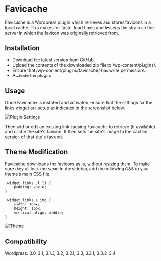 Favicache
=============

Favicache is a Wordpress plugin which retrieves and stores favicons in a local cache. This makes for faster load times and lessens the strain on the server in which the favicon was originally retrieved from.

Installation
-------------

* Download the latest version from GitHub.
* Upload the contents of the downloaded zip file to /wp-content/plugins/.
* Ensure that /wp-content/plugins/favicache/ has write permissions.
* Activate the plugin.

Usage
-------------

Once Favicache is installed and activated, ensure that the settings for the links widget are setup as indicated in the screenshot below.

![Plugin Settings](http://neo-geek.net/images/work_favicache_plugin_settings.jpg)

Then add or edit an existing link causing Favicache to retrieve (if available) and cache the site's favicon. It then sets the site's image to the cached version of that site's favicon.

Theme Modification
-------------

Favicache downloads the favicons as is, without resizing them. To make sure they all look the same in the sidebar, add the following CSS to your theme's main CSS file.

	.widget_links ul li {
		padding: 2px 0;
	}
	
	.widget_links a img {
		width: 16px;
		height: 16px;
		vertical-align: middle;
	}

![Theme](http://neo-geek.net/images/work_favicache_theme.jpg)

Compatibility
-------------

Wordpress: 3.0, 3.1, 3.1.3, 3.2, 3.2.1, 3.3, 3.3.1, 3.3.2, 3.4